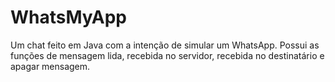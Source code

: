 # WhatsMyApp
Um chat feito em Java com a intenção de simular um WhatsApp. Possui as funções de mensagem lida, recebida no servidor, recebida no destinatário e apagar mensagem.
